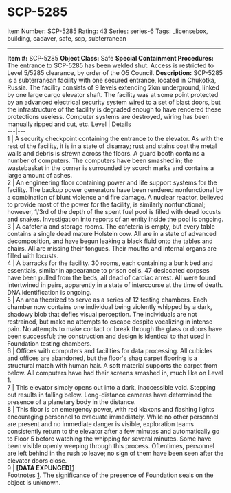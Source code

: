 # SCP-5285
Item Number: SCP-5285
Rating: 43
Series: series-6
Tags: _licensebox, building, cadaver, safe, scp, subterranean

---

**Item #:** SCP-5285
**Object Class:** Safe
**Special Containment Procedures:** The entrance to SCP-5285 has been welded shut. Access is restricted to Level 5/5285 clearance, by order of the O5 Council.
**Description:** SCP-5285 is a subterranean facility with one secured entrance, located in Chukotka, Russia. The facility consists of 9 levels extending 2km underground, linked by one large cargo elevator shaft. The facility was at some point protected by an advanced electrical security system wired to a set of blast doors, but the infrastructure of the facility is degraded enough to have rendered these protections useless. Computer systems are destroyed, wiring has been manually ripped and cut, etc.
Level | Details  
---|---  
1 | A security checkpoint containing the entrance to the elevator. As with the rest of the facility, it is in a state of disarray; rust and stains coat the metal walls and debris is strewn across the floors. A guard booth contains a number of computers. The computers have been smashed in; the wastebasket in the corner is surrounded by scorch marks and contains a large amount of ashes.  
2 | An engineering floor containing power and life support systems for the facility. The backup power generators have been rendered nonfunctional by a combination of blunt violence and fire damage. A nuclear reactor, believed to provide most of the power for the facility, is similarly nonfunctional; however, 1/3rd of the depth of the spent fuel pool is filled with dead locusts and snakes. Investigation into reports of an entity inside the pool is ongoing.  
3 | A cafeteria and storage rooms. The cafeteria is empty, but every table contains a single dead mature Holstein cow. All are in a state of advanced decomposition, and have begun leaking a black fluid onto the tables and chairs. All are missing their tongues. Their mouths and internal organs are filled with locusts.  
4 | A barracks for the facility. 30 rooms, each containing a bunk bed and essentials, similar in appearance to prison cells. 47 desiccated corpses have been pulled from the beds, all dead of cardiac arrest. All were found intertwined in pairs, apparently in a state of intercourse at the time of death. DNA identification is ongoing.  
5 | An area theorized to serve as a series of 12 testing chambers. Each chamber now contains one individual being violently whipped by a dark, shadowy blob that defies visual perception. The individuals are not restrained, but make no attempts to escape despite vocalizing in intense pain. No attempts to make contact or break through the glass or doors have been successful; the construction and design is identical to that used in Foundation testing chambers.  
6 | Offices with computers and facilities for data processing. All cubicles and offices are abandoned, but the floor's shag carpet flooring is a structural match with human hair. A soft material supports the carpet from below. All computers have had their screens smashed in, much like on Level 1.  
7 | This elevator simply opens out into a dark, inaccessible void. Stepping out results in falling below. Long-distance cameras have determined the presence of a planetary body in the distance.  
8 | This floor is on emergency power, with red klaxons and flashing lights encouraging personnel to evacuate immediately. While no other personnel are present and no immediate danger is visible, exploration teams consistently return to the elevator after a few minutes and automatically go to Floor 5 before watching the whipping for several minutes. Some have been visible openly weeping through this process. Oftentimes, personnel are left behind in the rush to leave; no sign of them have been seen after the elevator doors close.  
9 | **[DATA EXPUNGED]**[1](javascript:;)  
Footnotes
[1](javascript:;). The significance of the presence of Foundation seals on the object is unknown.
